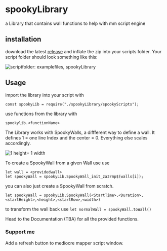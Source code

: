 # spookyLibrary
a Library that contains wall functions to help with mm script engine

## installation

download the latest [release](https://github.com/spookyGh0st/spookyLibrary/releases) and inflate the zip into your scripts folder. Your script folder should look something like this:

![scriptfolder: examplefiles, spookyLibrary](https://i.imgur.com/rzS0Uce.png)

## Usage

import the library into your script with

```const spookyLib = require("./spookyLibrary/spookyScripts");```

use functions from the library with

```spookylib.<functionName>```

The Library works with SpookyWalls, a diffferent way to define a wall. It defines 1 = one line Index and the center = 0. 
Everything else scales accordingly.

![1 height= 1 width](https://i.imgur.com/Uz7aIDg.png=100x100)

To create a SpookyWall from a given Wall use use
```
let wall = <providedwall>
let spookyWall = spookyLib.SpookyWall_init_za3rmp$(walls[i]);
```

you can also just create a SpookyWall from scratch.

```let spookyWall = spookyLib.SpookyWall(<StartTime>,<Duration>,<startHeight>,<height>,<startRow>,<width>)```

to transform the wall back use
```let normalWall = spookyWall.toWall()```

Head to the Documentation (TBA) for all the provided functions.

### Support me

Add a refresh button to mediocre mapper script window.
